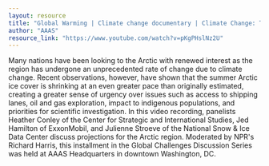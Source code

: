 ```yaml
---
layout: resource
title: "Global Warming | Climate change documentary | Climate Change: The Arctic as an Emerging Market"
author: "AAAS"
resource_link: "https://www.youtube.com/watch?v=pKgPHslNz2U"
---
```


Many nations have been looking to the Arctic with renewed interest as the region has undergone an unprecedented rate of change due to climate change. Recent observations, however, have shown that the summer Arctic ice cover is shrinking at an even greater pace than originally estimated, creating a greater sense of urgency over issues such as access to shipping lanes, oil and gas exploration, impact to indigenous populations, and priorities for scientific investigation. In this video recording, panelists Heather Conley of the Center for Strategic and International Studies, Jed Hamilton of ExxonMobil, and Julienne Stroeve of the National Snow & Ice Data Center discuss projections for the Arctic region. Moderated by NPR's Richard Harris, this installment in the Global Challenges Discussion Series was held at AAAS Headquarters in downtown Washington, DC.